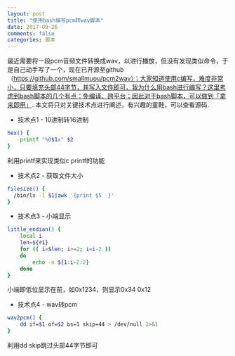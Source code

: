 ```yaml
---
layout: post
title: "使用bash编写pcm转wav脚本"
date: 2017-09-26
comments: false
categories: 脚本
---
```


最近需要将一段pcm音频文件转换成wav，以进行播放，但没有发现类似命令，于是自己动手写了一个，现在已开源至github（https://github.com/smallmuou/pcm2wav）；大家知道使用c编写，难度非常小，只要填充头部44字节，并写入文件即可，我为什么用bash进行编写？这里考虑到bash脚本的几个有点：免编译、跨平台；因此对于bash脚本，可以做到「拿来即用」. 本文将只对关键技术点进行阐述，有兴趣的童鞋，可以查看源码.

* 技术点1 - 10进制转16进制

```bash
hex() {
    printf "%0$1x" $2
}
```
利用printf来实现类似c printf的功能

* 技术点2 - 获取文件大小

```bash
filesize() {  
  /bin/ls -l $1|awk '{print $5  }'
}
```
* 技术点3 - 小端显示

```bash
little_endian() {
    local i
    len=${#1}
    for (( i=$len; i>=2; i=i-2 ))
    do
        echo -n ${1:i-2:2}
    done
}
```
小端即低位显示在前，如0x1234，则显示0x34 0x12

* 技术点4 - wav转pcm

```bash
wav2pcm() {
    dd if=$1 of=$2 bs=1 skip=44 > /dev/null 2>&1
}
```
利用dd skip跳过头部44字节即可